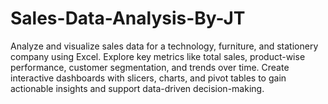 # Sales-Data-Analysis-By-JT
Analyze and visualize sales data for a technology, furniture, and stationery company using Excel. Explore key metrics like total sales, product-wise performance, customer segmentation, and trends over time. Create interactive dashboards with slicers, charts, and pivot tables to gain actionable insights and support data-driven decision-making.
